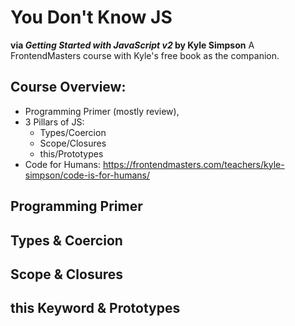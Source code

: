 # You Don't Know JS
**via _Getting Started with JavaScript v2_ by Kyle Simpson**
A FrontendMasters course with Kyle's free book as the companion.

## Course Overview:
* Programming Primer (mostly review),
* 3 Pillars of JS:
  * Types/Coercion
  * Scope/Closures
  * this/Prototypes
* Code for Humans: https://frontendmasters.com/teachers/kyle-simpson/code-is-for-humans/

## Programming Primer

## Types & Coercion

## Scope & Closures

## this Keyword & Prototypes